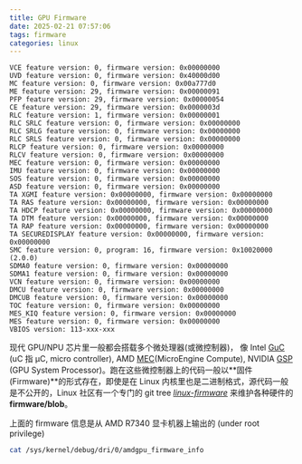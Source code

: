 ```yaml
---
title: GPU Firmware
date: 2025-02-21 07:57:06
tags: firmware
categories: linux
---
```


```
VCE feature version: 0, firmware version: 0x00000000
UVD feature version: 0, firmware version: 0x40000d00
MC feature version: 0, firmware version: 0x00a777d0
ME feature version: 29, firmware version: 0x00000091
PFP feature version: 29, firmware version: 0x00000054
CE feature version: 29, firmware version: 0x0000003d
RLC feature version: 1, firmware version: 0x00000001
RLC SRLC feature version: 0, firmware version: 0x00000000
RLC SRLG feature version: 0, firmware version: 0x00000000
RLC SRLS feature version: 0, firmware version: 0x00000000
RLCP feature version: 0, firmware version: 0x00000000
RLCV feature version: 0, firmware version: 0x00000000
MEC feature version: 0, firmware version: 0x00000000
IMU feature version: 0, firmware version: 0x00000000
SOS feature version: 0, firmware version: 0x00000000
ASD feature version: 0, firmware version: 0x00000000
TA XGMI feature version: 0x00000000, firmware version: 0x00000000
TA RAS feature version: 0x00000000, firmware version: 0x00000000
TA HDCP feature version: 0x00000000, firmware version: 0x00000000
TA DTM feature version: 0x00000000, firmware version: 0x00000000
TA RAP feature version: 0x00000000, firmware version: 0x00000000
TA SECUREDISPLAY feature version: 0x00000000, firmware version: 0x00000000
SMC feature version: 0, program: 16, firmware version: 0x10020000 (2.0.0)
SDMA0 feature version: 0, firmware version: 0x00000000
SDMA1 feature version: 0, firmware version: 0x00000000
VCN feature version: 0, firmware version: 0x00000000
DMCU feature version: 0, firmware version: 0x00000000
DMCUB feature version: 0, firmware version: 0x00000000
TOC feature version: 0, firmware version: 0x00000000
MES_KIQ feature version: 0, firmware version: 0x00000000
MES feature version: 0, firmware version: 0x00000000
VBIOS version: 113-xxx-xxx
```

<!--more-->

现代 GPU/NPU 芯片里一般都会搭载多个微处理器(或微控制器)， 像 Intel [GuC](https://docs.kernel.org/gpu/i915.html#guc) (uC 指 µC, micro controller), AMD [MEC](https://docs.kernel.org/gpu/amdgpu/driver-core.html#graphics-and-compute-microcontrollers)(MicroEngine Compute), NVIDIA [GSP](https://download.nvidia.com/XFree86/Linux-x86_64/510.39.01/README/gsp.html) (GPU System Processor)。跑在这些微控制器上的代码一般以**固件 (Firmware)**的形式存在，即使是在 Linux 内核里也是二进制格式，源代码一般是不公开的，Linux 社区有一个专门的 git tree [*linux-firmware*](https://git.kernel.org/pub/scm/linux/kernel/git/firmware/linux-firmware.git/tree/) 来维护各种硬件的 **firmware/blob**。

上面的 firmware 信息是从 AMD R7340 显卡机器上输出的 (under root privilege)

```bash
cat /sys/kernel/debug/dri/0/amdgpu_firmware_info
```
